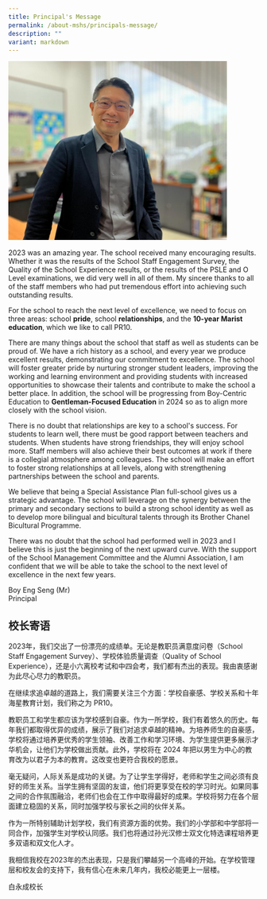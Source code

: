 ```yaml
---
title: Principal's Message
permalink: /about-mshs/principals-message/
description: ""
variant: markdown
---
```

<div class="isomer-image-wrapper">
<img style="width:440px;height:360px;margin-right:15px;" height="auto" width="100%" src="/images/boy%20eng%20seng.jpeg">
</div>
<p></p>
<p>2023 was an amazing year. The school received many encouraging results.
Whether it was the results of the School Staff Engagement Survey, the Quality
of the School Experience results, or the results of the PSLE and O Level
examinations, we did very well in all of them. My sincere thanks to all
of the staff members who had put tremendous effort into achieving such
outstanding results.</p>
<p>For the school to reach the next level of excellence, we need to focus
on three areas: school <strong>pride</strong>, school <strong>relationships</strong>,
and the <strong>10-year Marist education</strong>, which we like to call
PR10.</p>
<p>There are many things about the school that staff as well as students
can be proud of. We have a rich history as a school, and every year we
produce excellent results, demonstrating our commitment to excellence.
The school will foster greater pride by nurturing stronger student leaders,
improving the working and learning environment and providing students with
increased opportunities to showcase their talents and contribute to make
the school a better place. In addition, the school will be progressing
from Boy-Centric Education to <strong>Gentleman-Focused Education</strong> in
2024 so as to align more closely with the school vision.</p>
<p>There is no doubt that relationships are key to a school's success. For
students to learn well, there must be good rapport between teachers and
students. When students have strong friendships, they will enjoy school
more. Staff members will also achieve their best outcomes at work if there
is a collegial atmosphere among colleagues. The school will make an effort
to foster strong relationships at all levels, along with strengthening
partnerships between the school and parents.</p>
<p>We believe that being a Special Assistance Plan full-school gives us a
strategic advantage. The school will leverage on the synergy between the
primary and secondary sections to build a strong school identity as well
as to develop more bilingual and bicultural talents through its Brother
Chanel Bicultural Programme.</p>
<p>There was no doubt that the school had performed well in 2023 and I believe
this is just the beginning of the next upward curve. With the support of
the School Management Committee and the Alumni Association, I am confident
that we will be able to take the school to the next level of excellence
in the next few years.</p>
<p>Boy Eng Seng (Mr)
<br>Principal</p>
<h2>校长寄语</h2>
<p>2023年，我们交出了一份漂亮的成绩单。无论是教职员满意度问卷（School Staff Engagement Survey）、学校体验质量调查（Quality
of School Experience），还是小六离校考试和中四会考，我们都有杰出的表现。我由衷感谢为此尽心尽力的教职员。</p>
<p>在继续求追卓越的道路上，我们需要关注三个方面：学校自豪感、学校关系和十年海星教育计划，我们称之为 PR10。</p>
<p>教职员工和学生都应该为学校感到自豪。作为一所学校，我们有着悠久的历史。每年我们都取得优异的成绩，展示了我们对追求卓越的精神。为培养师生的自豪感，学校将通过培养更优秀的学生领袖、改善工作和学习环境、为学生提供更多展示才华机会，让他们为学校做出贡献。此外，学校将在
2024 年把以男生为中心的教育改为以君子为本的教育。这改变也更符合我校的愿景。</p>
<p>毫无疑问，人际关系是成功的关键。为了让学生学得好，老师和学生之间必须有良好的师生关系。当学生拥有坚固的友谊，他们将更享受在校的学习时光。如果同事之间的合作氛围融洽，老师们也会在工作中取得最好的成果。学校将努力在各个层面建立稳固的关系，同时加强学校与家长之间的伙伴关系。</p>
<p>作为一所特别辅助计划学校，我们有资源方面的优势。我们的小学部和中学部将一同合作，加强学生对学校认同感。我们也将通过孙光汉修士双文化特选课程培养更多双语和双文化人才。</p>
<p>我相信我校在2023年的杰出表现，只是我们攀越另一个高峰的开始。在学校管理层和校友会的支持下，我有信心在未来几年内，我校必能更上一层楼。</p>
<p>白永成校长</p>